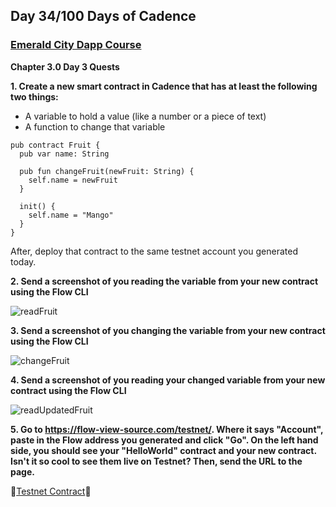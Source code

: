 ## Day 34/100 Days of Cadence

### [Emerald City Dapp Course](https://github.com/emerald-dao/beginner-dapp-course)

**Chapter 3.0 Day 3 Quests**
 
**1. Create a new smart contract in Cadence that has at least the following two things:**
* A variable to hold a value (like a number or a piece of text)
* A function to change that variable
```cadence
pub contract Fruit {
  pub var name: String
 
  pub fun changeFruit(newFruit: String) {
    self.name = newFruit
  }
 
  init() {
    self.name = "Mango"
  }
}
```
 
After, deploy that contract to the same testnet account you generated today.
 
**2. Send a screenshot of you reading the variable from your new contract using the Flow CLI**

![readFruit](https://github.com/AmethystCodes/ec-beginner-dapp-course/blob/main/images/readFruit.png)

**3. Send a screenshot of you changing the variable from your new contract using the Flow CLI**

![changeFruit](https://github.com/AmethystCodes/ec-beginner-dapp-course/blob/main/images/changeFruit.png)

**4. Send a screenshot of you reading your changed variable from your new contract using the Flow CLI**

![readUpdatedFruit](https://github.com/AmethystCodes/ec-beginner-dapp-course/blob/main/images/readFruitUpdated.png)

**5. Go to https://flow-view-source.com/testnet/. Where it says "Account", paste in the Flow address you generated and click "Go". On the left hand side, you should see your "HelloWorld" contract and your new contract. Isn't it so cool to see them live on Testnet? Then, send the URL to the page.**
 
💎[Testnet Contract](https://flow-view-source.com/testnet/account/0xe5ac316a97a507dc)💎
